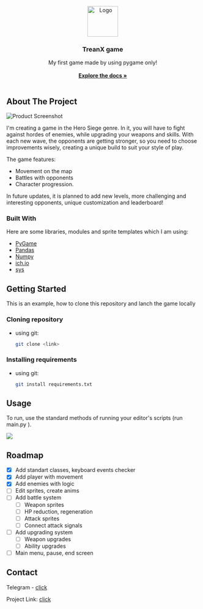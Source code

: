 
<br/>
<div align="center">
<a href="https://github.com/ShaanCoding/ReadME-Generator">
<img src="https://cdn1.ozone.ru/s3/multimedia-1-g/6959523424.jpg" alt="Logo" width="80" height="80">
</a>
<h3 align="center">TreanX game</h3>
<p align="center">
My first game made by using pygame only!
<br/>
<br/>
<a href="https://github.com/ShaanCoding/ReadME-Generator/"><strong>Explore the docs »</strong></a>
<br/>
<br/>

</p>
</div>

## About The Project

![Product Screenshot](https://digiseller.mycdn.ink/preview/807251/p1_3985108_9e0e9834.jpg)

I'm creating a game in the Hero Siege genre. In it, you will have to fight against hordes of enemies, while upgrading your weapons and skills.
With each new wave, the opponents are getting stronger, so you need to choose improvements wisely, creating a unique build to suit your style of play.

The game features: 
- Movement on the map
- Battles with opponents
- Character progression. 

In future updates, it is planned to add new levels, more challenging and interesting opponents, unique customization and leaderboard!

### Built With

Here are some libraries, modules and sprite templates which I am using:
- [PyGame](https://www.pygame.org/)
- [Pandas](https://pandas.pydata.org/docs/)
- [Numpy](https://numpy.org/doc/)
- [ich.io](https://itch.io/)
- [sys](https://docs.python.org/3/library/sys.html)

## Getting Started
This is an example, how to clone this repository and lanch the game locally

### Cloning repository

- using git:
  ```sh
  git clone <link>
  ```
### Installing requirements

- using git:
  ```sh
  git install requirements.txt
  ```
## Usage

To run, use the standard methods of running your editor's scripts (run main.py ).


<img src="https://shultais.education/media/blog/python_for_beginners/install_pycharm_windows/run-main.png">


## Roadmap

- [x] Add standart classes, keyboard events checker
- [x] Add player with movement
- [x] Add enemies with logic
- [ ] Edit sprites, create anims
- [ ] Add battle system
  - [ ] Weapon sprites
  - [ ] HP reduction, regeneration
  - [ ] Attack sprites
  - [ ] Connect attack signals
- [ ] Add upgrading system
  - [ ] Weapon upgrades
  - [ ] Ability upgrades
- [ ] Main menu, pause, end screen

## Contact

Telegram - [click](https://t.me/@Bart3641)

Project Link: [click](https://github.com/Mafia3641/MyGame)


